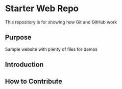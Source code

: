 # Starter Web Repo

This repository is for showing how Git and GitHub work

## Purpose

Sample website with plenty of files for demos

## Introduction 

## How to Contribute
